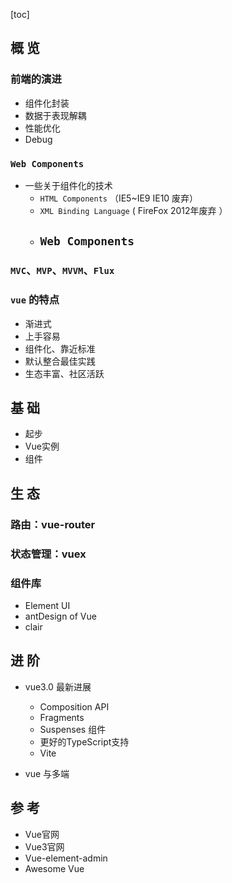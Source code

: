 [toc]

## 概 览 

### 前端的演进

- 组件化封装
- 数据于表现解耦
- 性能优化
- Debug
### `Web Components`
- 一些关于组件化的技术
    - `HTML Components` （IE5~IE9 IE10 废弃）
    - `XML Binding Language` ( FireFox 2012年废弃 ）
    - `Web Components`
        - 
### `MVC`、`MVP`、`MVVM`、`Flux`

### `vue` 的特点

- 渐进式
- 上手容易
- 组件化、靠近标准
- 默认整合最佳实践
- 生态丰富、社区活跃

## 基 础 
- 起步
- Vue实例
- 组件
## 生 态 
### 路由：vue-router
### 状态管理：vuex
### 组件库
- Element UI
- antDesign of Vue
- clair
## 进 阶 
- vue3.0 最新进展
    - Composition API
    - Fragments
    - Suspenses 组件
    - 更好的TypeScript支持
    - Vite

- vue 与多端
## 参 考
- Vue官网
- Vue3官网
- Vue-element-admin 
- Awesome Vue